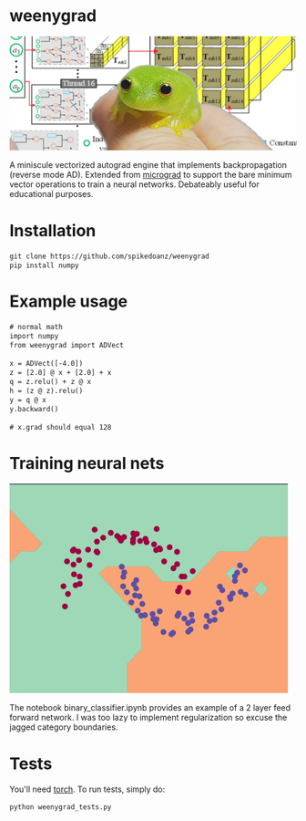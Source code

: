 # weenygrad

![aww](extras/ribbit.png)

A miniscule vectorized autograd engine that implements backpropagation (reverse mode AD). Extended from [micrograd](https://github.com/karpathy/micrograd/tree/master) to support the bare minimum vector operations to train a neural networks. Debateably useful for educational purposes.

# Installation

```
git clone https://github.com/spikedoanz/weenygrad
pip install numpy
```

# Example usage

```
# normal math
import numpy 
from weenygrad import ADVect

x = ADVect([-4.0])
z = [2.0] @ x + [2.0] + x
q = z.relu() + z @ x
h = (z @ z).relu()
y = q @ x
y.backward()

# x.grad should equal 128
```

# Training neural nets

![moons](extras/moons.png)

The notebook binary_classifier.ipynb provides an example of a 2 layer feed forward network. I was too lazy to implement regularization so excuse the jagged category boundaries.




# Tests

You'll need [torch](https://pytorch.org/). To run tests, simply do:

```
python weenygrad_tests.py
```
